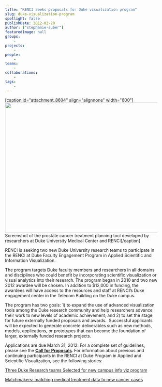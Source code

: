 ```yaml
---
title: "RENCI seeks proposals for Duke visualization program"
slug: duke-visualization-program
spotlight: false
publishDate: 2012-02-28
author: ["stephanie-suber"]
featuredImage: null
groups:
    - 
projects:
    - 
people:
    - 
teams: 
    - 
collaborations:
    - 
tags:
    - 
---
```

[caption id="attachment_8604" align="alignnone" width="600"]<img class="wp-image-8604 size-full" title="prostate-research-graphic" src="https://www.renci.org/wp-content/uploads/2011/08/prostate-research-graphic-630x372.jpg" alt="" width="600" height="430" /> Screenshot of the prostate cancer treatment planning tool developed by researchers at Duke University Medical Center and RENCI[/caption]

RENCI is seeking two new Duke University research teams to participate in the RENCI at Duke Faculty Engagement Program in Applied Scientific and Information Visualization.

<!--more-->

The program targets Duke faculty members and researchers in all domains and disciplines who could benefit by incorporating scientific visualization or visual analytics into their research. The program began in 2010 and two new 2012 awardee will be chosen. In addition to $12,000 in funding, the awardees will have access to the resources and staff at RENCI’s Duke engagement center in the Telecom Building on the Duke campus.

The program has two goals: 1) to expand the use of advanced visualization tools among the Duke research community and help researchers advance their work to new levels of academic achievement; and 2) to set the stage for future externally funded proposals and awards.  Successful applicants will be expected to generate concrete deliverables such as new methods, models, applications, or prototypes that can become the foundation of larger, externally funded research projects.

Applications are due March 31, 2012. For a complete set of guidelines, please see the <strong><a href="https://www.renci.org/wp-content/uploads/2012/02/Duke-Faculty-Engagement-Program-2012-1-copy.pdf">Call for Proposals</a></strong>. For information about previous and continuing participants in the RENCI at Duke Program in Applied and Scientific Visualization, see the following stories:

<a href="https://www.renci.org/news/releases/three-duke-research-teams-selected-for-new-campus-info-viz-program">Three Duke Research teams Selected for new campus info viz program</a>

<a href="https://www.renci.org/news/features/matchmakers">Matchmakers: matching medical treatment data to new cancer cases</a>
